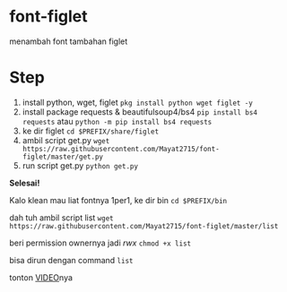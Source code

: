 # font-figlet
menambah font tambahan figlet

# Step
1. install python, wget, figlet `pkg install python wget figlet -y`
2. install package requests & beautifulsoup4/bs4 `pip install bs4 requests` atau `python -m pip install bs4 requests`
3. ke dir figlet `cd $PREFIX/share/figlet`
4. ambil script get.py `wget https://raw.githubusercontent.com/Mayat2715/font-figlet/master/get.py`
5. run script get.py `python get.py`

**Selesai!**

Kalo klean mau liat fontnya 1per1, ke dir bin `cd $PREFIX/bin`

dah tuh ambil script list `wget https://raw.githubusercontent.com/Mayat2715/font-figlet/master/list`

beri permission ownernya jadi *rwx* `chmod +x list`

bisa dirun dengan command `list`


tonton [VIDEO](https://youtu.be/IrZjMqAUxhA)nya
